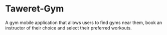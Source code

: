 # Taweret-Gym
A gym mobile application that allows users to find gyms near them, book an instructor of their choice and select their preferred workouts.
